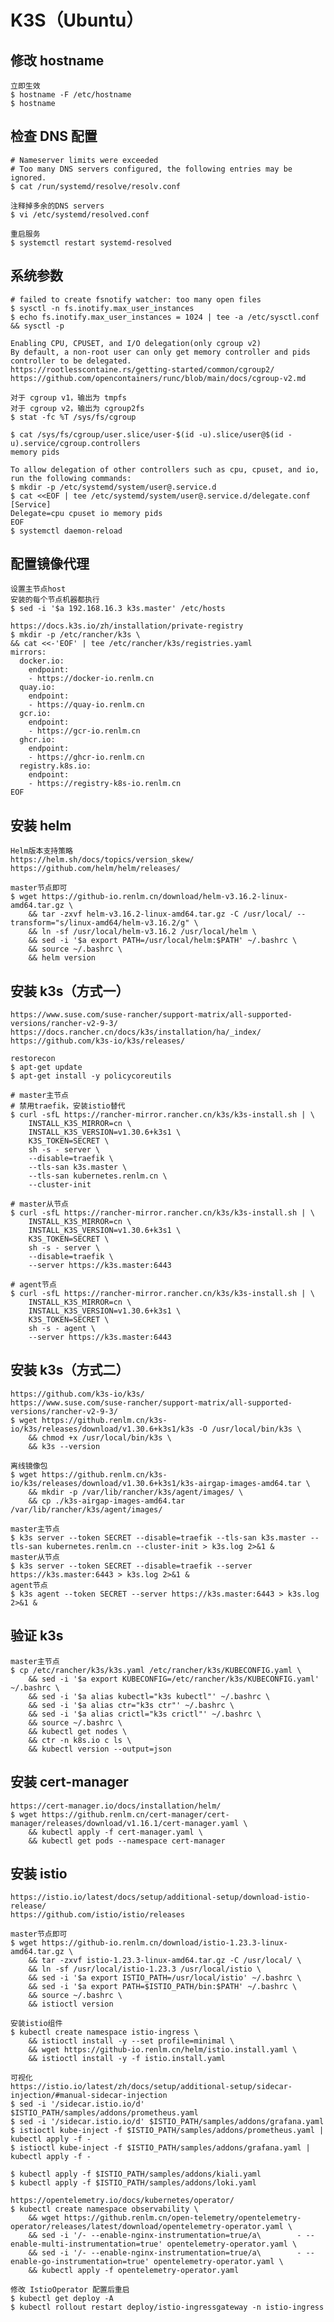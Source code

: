 # K3S（Ubuntu）

## 修改 hostname
	立即生效
	$ hostname -F /etc/hostname
	$ hostname

## 检查 DNS 配置
	# Nameserver limits were exceeded
	# Too many DNS servers configured, the following entries may be ignored.
	$ cat /run/systemd/resolve/resolv.conf
	
	注释掉多余的DNS servers
	$ vi /etc/systemd/resolved.conf
	
	重启服务
	$ systemctl restart systemd-resolved
	
## 系统参数
	# failed to create fsnotify watcher: too many open files
	$ sysctl -n fs.inotify.max_user_instances
	$ echo fs.inotify.max_user_instances = 1024 | tee -a /etc/sysctl.conf && sysctl -p
	
```
Enabling CPU, CPUSET, and I/O delegation(only cgroup v2)
By default, a non-root user can only get memory controller and pids controller to be delegated.
https://rootlesscontaine.rs/getting-started/common/cgroup2/	
https://github.com/opencontainers/runc/blob/main/docs/cgroup-v2.md

对于 cgroup v1，输出为 tmpfs
对于 cgroup v2，输出为 cgroup2fs
$ stat -fc %T /sys/fs/cgroup

$ cat /sys/fs/cgroup/user.slice/user-$(id -u).slice/user@$(id -u).service/cgroup.controllers
memory pids

To allow delegation of other controllers such as cpu, cpuset, and io, run the following commands:
$ mkdir -p /etc/systemd/system/user@.service.d
$ cat <<EOF | tee /etc/systemd/system/user@.service.d/delegate.conf
[Service]
Delegate=cpu cpuset io memory pids
EOF
$ systemctl daemon-reload
```

## 配置镜像代理
	设置主节点host
	安装的每个节点机器都执行
	$ sed -i '$a 192.168.16.3 k3s.master' /etc/hosts
	
```
https://docs.k3s.io/zh/installation/private-registry
$ mkdir -p /etc/rancher/k3s \
&& cat <<-'EOF' | tee /etc/rancher/k3s/registries.yaml
mirrors:
  docker.io:
    endpoint:
    - https://docker-io.renlm.cn
  quay.io:
    endpoint:
    - https://quay-io.renlm.cn
  gcr.io:
    endpoint:
    - https://gcr-io.renlm.cn
  ghcr.io:
    endpoint:
    - https://ghcr-io.renlm.cn
  registry.k8s.io:
    endpoint:
    - https://registry-k8s-io.renlm.cn
EOF
```
	
## 安装 helm
	Helm版本支持策略
	https://helm.sh/docs/topics/version_skew/
	https://github.com/helm/helm/releases/
	
	master节点即可
	$ wget https://github-io.renlm.cn/download/helm-v3.16.2-linux-amd64.tar.gz \
        && tar -zxvf helm-v3.16.2-linux-amd64.tar.gz -C /usr/local/ --transform="s/linux-amd64/helm-v3.16.2/g" \
        && ln -sf /usr/local/helm-v3.16.2 /usr/local/helm \
        && sed -i '$a export PATH=/usr/local/helm:$PATH' ~/.bashrc \
        && source ~/.bashrc \
        && helm version
	
## 安装 k3s（方式一）
	https://www.suse.com/suse-rancher/support-matrix/all-supported-versions/rancher-v2-9-3/
	https://docs.rancher.cn/docs/k3s/installation/ha/_index/
	https://github.com/k3s-io/k3s/releases/
	
	restorecon
	$ apt-get update
	$ apt-get install -y policycoreutils
		
```	
# master主节点
# 禁用traefik，安装istio替代
$ curl -sfL https://rancher-mirror.rancher.cn/k3s/k3s-install.sh | \
    INSTALL_K3S_MIRROR=cn \
    INSTALL_K3S_VERSION=v1.30.6+k3s1 \
    K3S_TOKEN=SECRET \
    sh -s - server \
    --disable=traefik \
    --tls-san k3s.master \
    --tls-san kubernetes.renlm.cn \
    --cluster-init
```

```	
# master从节点
$ curl -sfL https://rancher-mirror.rancher.cn/k3s/k3s-install.sh | \
    INSTALL_K3S_MIRROR=cn \
    INSTALL_K3S_VERSION=v1.30.6+k3s1 \
    K3S_TOKEN=SECRET \
    sh -s - server \
    --disable=traefik \
    --server https://k3s.master:6443
```

```	
# agent节点
$ curl -sfL https://rancher-mirror.rancher.cn/k3s/k3s-install.sh | \
    INSTALL_K3S_MIRROR=cn \
    INSTALL_K3S_VERSION=v1.30.6+k3s1 \
    K3S_TOKEN=SECRET \
    sh -s - agent \
    --server https://k3s.master:6443
```

## 安装 k3s（方式二）
	https://github.com/k3s-io/k3s/
	https://www.suse.com/suse-rancher/support-matrix/all-supported-versions/rancher-v2-9-3/
	$ wget https://github.renlm.cn/k3s-io/k3s/releases/download/v1.30.6+k3s1/k3s -O /usr/local/bin/k3s \
        && chmod +x /usr/local/bin/k3s \
        && k3s --version
	
	离线镜像包
	$ wget https://github.renlm.cn/k3s-io/k3s/releases/download/v1.30.6+k3s1/k3s-airgap-images-amd64.tar \
        && mkdir -p /var/lib/rancher/k3s/agent/images/ \
        && cp ./k3s-airgap-images-amd64.tar /var/lib/rancher/k3s/agent/images/
	
	master主节点
	$ k3s server --token SECRET --disable=traefik --tls-san k3s.master --tls-san kubernetes.renlm.cn --cluster-init > k3s.log 2>&1 &
	master从节点
	$ k3s server --token SECRET --disable=traefik --server https://k3s.master:6443 > k3s.log 2>&1 &
	agent节点
	$ k3s agent --token SECRET --server https://k3s.master:6443 > k3s.log 2>&1 &

## 验证 k3s
	master主节点
	$ cp /etc/rancher/k3s/k3s.yaml /etc/rancher/k3s/KUBECONFIG.yaml \
        && sed -i '$a export KUBECONFIG=/etc/rancher/k3s/KUBECONFIG.yaml' ~/.bashrc \
        && sed -i '$a alias kubectl="k3s kubectl"' ~/.bashrc \
        && sed -i '$a alias ctr="k3s ctr"' ~/.bashrc \
        && sed -i '$a alias crictl="k3s crictl"' ~/.bashrc \
        && source ~/.bashrc \
        && kubectl get nodes \
        && ctr -n k8s.io c ls \
        && kubectl version --output=json

## 安装 cert-manager
	https://cert-manager.io/docs/installation/helm/
	$ wget https://github.renlm.cn/cert-manager/cert-manager/releases/download/v1.16.1/cert-manager.yaml \
        && kubectl apply -f cert-manager.yaml \
        && kubectl get pods --namespace cert-manager
	
## 安装 istio
	https://istio.io/latest/docs/setup/additional-setup/download-istio-release/
	https://github.com/istio/istio/releases
	
	master节点即可
	$ wget https://github-io.renlm.cn/download/istio-1.23.3-linux-amd64.tar.gz \
        && tar -zxvf istio-1.23.3-linux-amd64.tar.gz -C /usr/local/ \
        && ln -sf /usr/local/istio-1.23.3 /usr/local/istio \
        && sed -i '$a export ISTIO_PATH=/usr/local/istio' ~/.bashrc \
        && sed -i '$a export PATH=$ISTIO_PATH/bin:$PATH' ~/.bashrc \
        && source ~/.bashrc \
        && istioctl version
	
	安装istio组件
	$ kubectl create namespace istio-ingress \
        && istioctl install -y --set profile=minimal \
        && wget https://github-io.renlm.cn/helm/istio.install.yaml \
        && istioctl install -y -f istio.install.yaml
	
	可视化
	https://istio.io/latest/zh/docs/setup/additional-setup/sidecar-injection/#manual-sidecar-injection
	$ sed -i '/sidecar.istio.io/d' $ISTIO_PATH/samples/addons/prometheus.yaml
	$ sed -i '/sidecar.istio.io/d' $ISTIO_PATH/samples/addons/grafana.yaml
	$ istioctl kube-inject -f $ISTIO_PATH/samples/addons/prometheus.yaml | kubectl apply -f -
	$ istioctl kube-inject -f $ISTIO_PATH/samples/addons/grafana.yaml | kubectl apply -f -
	
	$ kubectl apply -f $ISTIO_PATH/samples/addons/kiali.yaml
	$ kubectl apply -f $ISTIO_PATH/samples/addons/loki.yaml
	
	https://opentelemetry.io/docs/kubernetes/operator/
	$ kubectl create namespace observability \
        && wget https://github.renlm.cn/open-telemetry/opentelemetry-operator/releases/latest/download/opentelemetry-operator.yaml \
        && sed -i '/- --enable-nginx-instrumentation=true/a\        - --enable-multi-instrumentation=true' opentelemetry-operator.yaml \
        && sed -i '/- --enable-nginx-instrumentation=true/a\        - --enable-go-instrumentation=true' opentelemetry-operator.yaml \
        && kubectl apply -f opentelemetry-operator.yaml
	
	修改 IstioOperator 配置后重启
	$ kubectl get deploy -A
	$ kubectl rollout restart deploy/istio-ingressgateway -n istio-ingress
